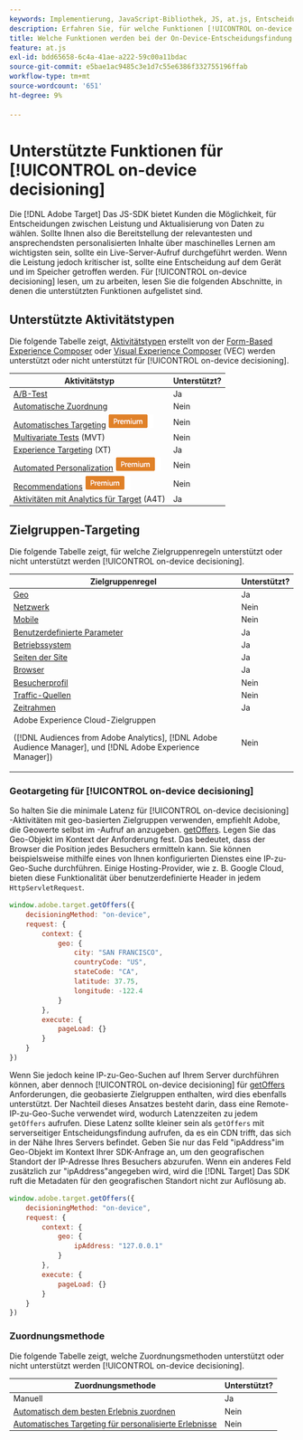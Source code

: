 ```yaml
---
keywords: Implementierung, JavaScript-Bibliothek, JS, at.js, Entscheidungsfindung auf dem Gerät, Geräteentscheidung, unterstützte Funktionen, 8 USD
description: Erfahren Sie, für welche Funktionen [!UICONTROL on-device decisioning].
title: Welche Funktionen werden bei der On-Device-Entscheidungsfindung unterstützt?
feature: at.js
exl-id: bdd65658-6c4a-41ae-a222-59c00a11bdac
source-git-commit: e5bae1ac9485c3e1d7c55e6386f332755196ffab
workflow-type: tm+mt
source-wordcount: '651'
ht-degree: 9%

---
```


# Unterstützte Funktionen für [!UICONTROL on-device decisioning]

Die [!DNL Adobe Target] Das JS-SDK bietet Kunden die Möglichkeit, für Entscheidungen zwischen Leistung und Aktualisierung von Daten zu wählen. Sollte Ihnen also die Bereitstellung der relevantesten und ansprechendsten personalisierten Inhalte über maschinelles Lernen am wichtigsten sein, sollte ein Live-Server-Aufruf durchgeführt werden. Wenn die Leistung jedoch kritischer ist, sollte eine Entscheidung auf dem Gerät und im Speicher getroffen werden. Für [!UICONTROL on-device decisioning] lesen, um zu arbeiten, lesen Sie die folgenden Abschnitte, in denen die unterstützten Funktionen aufgelistet sind.

## Unterstützte Aktivitätstypen

Die folgende Tabelle zeigt, [Aktivitätstypen](https://experienceleague.adobe.com/docs/target/using/activities/target-activities-guide.html) erstellt von der [Form-Based Experience Composer](https://experienceleague.adobe.com/docs/target/using/experiences/form-experience-composer.html) oder [Visual Experience Composer](https://experienceleague.adobe.com/docs/target/using/experiences/vec/visual-experience-composer.html) (VEC) werden unterstützt oder nicht unterstützt für [!UICONTROL on-device decisioning].

| Aktivitätstyp | Unterstützt? |
| --- | --- |
| [A/B-Test](https://experienceleague.adobe.com/docs/target/using/activities/abtest/test-ab.html) | Ja |
| [Automatische Zuordnung](https://experienceleague.adobe.com/docs/target/using/activities/auto-allocate/automated-traffic-allocation.html) | Nein |
| [Automatisches Targeting](https://experienceleague.adobe.com/docs/target/using/activities/auto-target/auto-target-to-optimize.html) ![Premium](../../../assets/premium.png) | Nein |
| [Multivariate Tests](https://experienceleague.adobe.com/docs/target/using/activities/multivariate-test/multivariate-testing.html) (MVT) | Nein |
| [Experience Targeting](https://experienceleague.adobe.com/docs/target/using/activities/experience-targeting/experience-target.html) (XT) | Ja |
| [Automated Personalization](https://experienceleague.adobe.com/docs/target/using/activities/automated-personalization/automated-personalization.html) ![Premium](../../../assets/premium.png) | Nein |
| [Recommendations](https://experienceleague.adobe.com/docs/target/using/recommendations/recommendations.html) ![Premium](../../../assets/premium.png) | Nein |
| [Aktivitäten mit Analytics für Target](https://experienceleague.adobe.com/docs/target/using/integrate/a4t/a4t.html?) (A4T) | Ja |

## Zielgruppen-Targeting

Die folgende Tabelle zeigt, für welche Zielgruppenregeln unterstützt oder nicht unterstützt werden [!UICONTROL on-device decisioning].

| Zielgruppenregel | Unterstützt? |
| --- | --- |
| [Geo](https://experienceleague.adobe.com/docs/target/using/audiences/create-audiences/categories-audiences/geo.html) | Ja |
| [Netzwerk](https://experienceleague.adobe.com/docs/target/using/audiences/create-audiences/categories-audiences/network.html) | Nein |
| [Mobile](https://experienceleague.adobe.com/docs/target/using/audiences/create-audiences/categories-audiences/mobile.html) | Nein |
| [Benutzerdefinierte Parameter](https://experienceleague.adobe.com/docs/target/using/audiences/create-audiences/categories-audiences/custom-parameters.html) | Ja |
| [Betriebssystem](https://experienceleague.adobe.com/docs/target/using/audiences/create-audiences/categories-audiences/operating-system.html) | Ja |
| [Seiten der Site](https://experienceleague.adobe.com/docs/target/using/audiences/create-audiences/categories-audiences/site-pages.html) | Ja |
| [Browser](https://experienceleague.adobe.com/docs/target/using/audiences/create-audiences/categories-audiences/browser.html) | Ja |
| [Besucherprofil](https://experienceleague.adobe.com/docs/target/using/audiences/create-audiences/categories-audiences/visitor-profile.html) | Nein |
| [Traffic-Quellen](https://experienceleague.adobe.com/docs/target/using/audiences/create-audiences/categories-audiences/traffic-sources.html) | Nein |
| [Zeitrahmen](https://experienceleague.adobe.com/docs/target/using/audiences/create-audiences/categories-audiences/time-frame.html) | Ja |
| Adobe Experience Cloud-Zielgruppen<P>([!DNL Audiences from Adobe Analytics], [!DNL Adobe Audience Manager], und [!DNL Adobe Experience Manager]) | Nein |

### Geotargeting für [!UICONTROL on-device decisioning]

So halten Sie die minimale Latenz für [!UICONTROL on-device decisioning] -Aktivitäten mit geo-basierten Zielgruppen verwenden, empfiehlt Adobe, die Geowerte selbst im -Aufruf an anzugeben. [getOffers](/help/dev/implement/client-side/atjs/atjs-functions/adobe-target-getoffers-atjs-2.md). Legen Sie das Geo-Objekt im Kontext der Anforderung fest. Das bedeutet, dass der Browser die Position jedes Besuchers ermitteln kann. Sie können beispielsweise mithilfe eines von Ihnen konfigurierten Dienstes eine IP-zu-Geo-Suche durchführen. Einige Hosting-Provider, wie z. B. Google Cloud, bieten diese Funktionalität über benutzerdefinierte Header in jedem `HttpServletRequest`.

```javascript {line-numbers="true"}
window.adobe.target.getOffers({ 
    decisioningMethod: "on-device", 
    request: { 
        context: { 
            geo: { 
                city: "SAN FRANCISCO", 
                countryCode: "US", 
                stateCode: "CA", 
                latitude: 37.75, 
                longitude: -122.4 
            } 
        }, 
        execute: { 
            pageLoad: {} 
        } 
    } 
})
```

Wenn Sie jedoch keine IP-zu-Geo-Suchen auf Ihrem Server durchführen können, aber dennoch [!UICONTROL on-device decisioning] für [getOffers](/help/dev/implement/client-side/atjs/atjs-functions/adobe-target-getoffers-atjs-2.md) Anforderungen, die geobasierte Zielgruppen enthalten, wird dies ebenfalls unterstützt. Der Nachteil dieses Ansatzes besteht darin, dass eine Remote-IP-zu-Geo-Suche verwendet wird, wodurch Latenzzeiten zu jedem `getOffers` aufrufen. Diese Latenz sollte kleiner sein als `getOffers` mit serverseitiger Entscheidungsfindung aufrufen, da es ein CDN trifft, das sich in der Nähe Ihres Servers befindet. Geben Sie nur das Feld &quot;ipAddress&quot;im Geo-Objekt im Kontext Ihrer SDK-Anfrage an, um den geografischen Standort der IP-Adresse Ihres Besuchers abzurufen. Wenn ein anderes Feld zusätzlich zur &quot;ipAddress&quot;angegeben wird, wird die [!DNL Target] Das SDK ruft die Metadaten für den geografischen Standort nicht zur Auflösung ab.

```javascript {line-numbers="true"}
window.adobe.target.getOffers({ 
    decisioningMethod: "on-device", 
    request: { 
        context: { 
            geo: { 
                ipAddress: "127.0.0.1" 
            } 
        }, 
        execute: { 
            pageLoad: {} 
        } 
    } 
})
```

### Zuordnungsmethode

Die folgende Tabelle zeigt, welche Zuordnungsmethoden unterstützt oder nicht unterstützt werden [!UICONTROL on-device decisioning].

| Zuordnungsmethode | Unterstützt? |
| --- | --- |
| Manuell | Ja |
| [Automatisch dem besten Erlebnis zuordnen](https://experienceleague.adobe.com/docs/target/using/activities/auto-allocate/automated-traffic-allocation.html) | Nein |
| [Automatisches Targeting für personalisierte Erlebnisse](https://experienceleague.adobe.com/docs/target/using/activities/auto-target/auto-target-to-optimize.html) | Nein |
